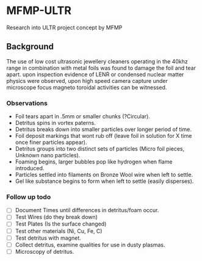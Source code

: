 # MFMP-ULTR
Research into ULTR project concept by MFMP

## Background
The use of low cost ultrasonic jewellery cleaners operating in the 40khz range in combination with metal foils was found to damage the foil and tear apart. upon inspection evidence of LENR or condensed nuclear matter physics were observed, upon high speed camera capture under microscope focus magneto toroidal activities can be witnessed.

### Observations

- Foil tears apart in .5mm or smaller chunks (?Circular).
- Detritus spins in vortex paterns.
- Detritus breaks down into smaller particles over longer period of time.
- Foil deposit markings that wont rub off (leave foil in solution for X time once finer particles appear).
- Detritus groups into two distinct sets of particles (Micro foil pieces, Unknown nano particles).
- Foaming begins, larger bubbles pop like hydrogen when flame introduced.
- Particles settled into filaments on Bronze Wool wire when left to settle.
- Gel like substance begins to form when left to settle (easily disperses).


### Follow up todo

- [ ] Document Times until differences in detritus/foam occur.
- [ ] Test Wires (do they break down)
- [ ] Test Plates (Is the surface changed)
- [ ] Test other materials (Ni, Cu, Fe, C)
- [ ] Test detritus with magnet.
- [ ] Collect detritus, examine qualities for use in dusty plasmas.
- [ ] Microscopy of detritus.
